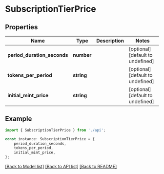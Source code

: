 # SubscriptionTierPrice


## Properties

Name | Type | Description | Notes
------------ | ------------- | ------------- | -------------
**period_duration_seconds** | **number** |  | [optional] [default to undefined]
**tokens_per_period** | **string** |  | [optional] [default to undefined]
**initial_mint_price** | **string** |  | [optional] [default to undefined]

## Example

```typescript
import { SubscriptionTierPrice } from './api';

const instance: SubscriptionTierPrice = {
    period_duration_seconds,
    tokens_per_period,
    initial_mint_price,
};
```

[[Back to Model list]](../README.md#documentation-for-models) [[Back to API list]](../README.md#documentation-for-api-endpoints) [[Back to README]](../README.md)

